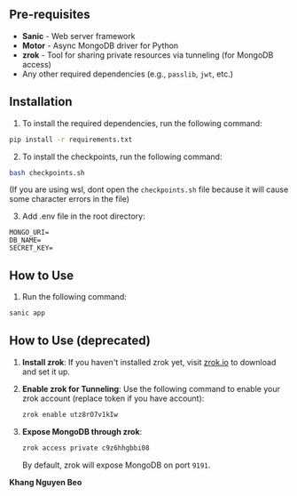 
## Pre-requisites

- **Sanic** - Web server framework
- **Motor** - Async MongoDB driver for Python
- **zrok** - Tool for sharing private resources via tunneling (for MongoDB access)
- Any other required dependencies (e.g., `passlib`, `jwt`, etc.)

## Installation

1. To install the required dependencies, run the following command:

```bash
pip install -r requirements.txt
```

2. To install the checkpoints, run the following command:
```bash
bash checkpoints.sh
```
(If you are using wsl, dont open the `checkpoints.sh` file because it will cause some character errors in the file)

3. Add .env file in the root directory:
```env
MONGO_URI= 
DB_NAME=
SECRET_KEY=
```

## How to Use

1. Run the following command:
```bash
sanic app
```

## How to Use (deprecated)

1. **Install zrok**: If you haven't installed zrok yet, visit [zrok.io](https://zrok.io) to download and set it up.

2. **Enable zrok for Tunneling**: Use the following command to enable your zrok account (replace token if you have account):

    ```bash
    zrok enable utz8rO7v1kIw
    ```

3. **Expose MongoDB through zrok**:

    ```bash
    zrok access private c9z6hhgbbi08
    ```

    By default, zrok will expose MongoDB on port `9191`.

**Khang Nguyen Beo**
